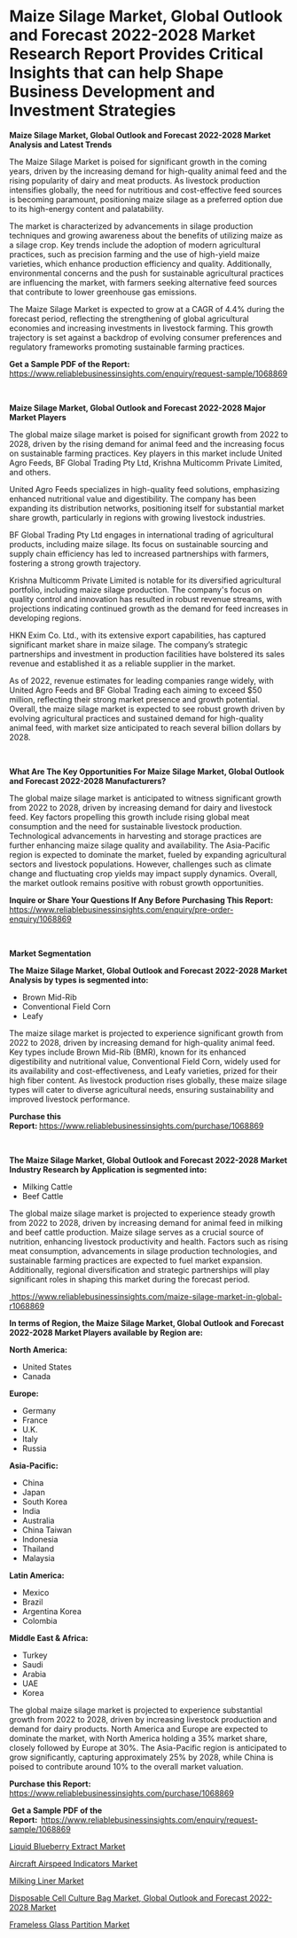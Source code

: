<p><h1>Maize Silage Market, Global Outlook and Forecast 2022-2028 Market Research Report Provides Critical Insights that can help Shape Business Development and Investment Strategies</h1></p><p><strong>Maize Silage Market, Global Outlook and Forecast 2022-2028 Market Analysis and Latest Trends</strong></p>
<p><p>The Maize Silage Market is poised for significant growth in the coming years, driven by the increasing demand for high-quality animal feed and the rising popularity of dairy and meat products. As livestock production intensifies globally, the need for nutritious and cost-effective feed sources is becoming paramount, positioning maize silage as a preferred option due to its high-energy content and palatability.</p><p>The market is characterized by advancements in silage production techniques and growing awareness about the benefits of utilizing maize as a silage crop. Key trends include the adoption of modern agricultural practices, such as precision farming and the use of high-yield maize varieties, which enhance production efficiency and quality. Additionally, environmental concerns and the push for sustainable agricultural practices are influencing the market, with farmers seeking alternative feed sources that contribute to lower greenhouse gas emissions.</p><p>The Maize Silage Market is expected to grow at a CAGR of 4.4% during the forecast period, reflecting the strengthening of global agricultural economies and increasing investments in livestock farming. This growth trajectory is set against a backdrop of evolving consumer preferences and regulatory frameworks promoting sustainable farming practices.</p></p>
<p><strong>Get a Sample PDF of the Report:&nbsp;</strong> <a href="https://www.reliablebusinessinsights.com/enquiry/request-sample/1068869">https://www.reliablebusinessinsights.com/enquiry/request-sample/1068869</a></p>
<p>&nbsp;</p>
<p><strong>Maize Silage Market, Global Outlook and Forecast 2022-2028 Major Market Players</strong></p>
<p><p>The global maize silage market is poised for significant growth from 2022 to 2028, driven by the rising demand for animal feed and the increasing focus on sustainable farming practices. Key players in this market include United Agro Feeds, BF Global Trading Pty Ltd, Krishna Multicomm Private Limited, and others.</p><p>United Agro Feeds specializes in high-quality feed solutions, emphasizing enhanced nutritional value and digestibility. The company has been expanding its distribution networks, positioning itself for substantial market share growth, particularly in regions with growing livestock industries.</p><p>BF Global Trading Pty Ltd engages in international trading of agricultural products, including maize silage. Its focus on sustainable sourcing and supply chain efficiency has led to increased partnerships with farmers, fostering a strong growth trajectory.</p><p>Krishna Multicomm Private Limited is notable for its diversified agricultural portfolio, including maize silage production. The company's focus on quality control and innovation has resulted in robust revenue streams, with projections indicating continued growth as the demand for feed increases in developing regions.</p><p>HKN Exim Co. Ltd., with its extensive export capabilities, has captured significant market share in maize silage. The company’s strategic partnerships and investment in production facilities have bolstered its sales revenue and established it as a reliable supplier in the market.</p><p>As of 2022, revenue estimates for leading companies range widely, with United Agro Feeds and BF Global Trading each aiming to exceed $50 million, reflecting their strong market presence and growth potential. Overall, the maize silage market is expected to see robust growth driven by evolving agricultural practices and sustained demand for high-quality animal feed, with market size anticipated to reach several billion dollars by 2028.</p></p>
<p>&nbsp;</p>
<p><strong>What Are The Key Opportunities For Maize Silage Market, Global Outlook and Forecast 2022-2028 Manufacturers?</strong></p>
<p><p>The global maize silage market is anticipated to witness significant growth from 2022 to 2028, driven by increasing demand for dairy and livestock feed. Key factors propelling this growth include rising global meat consumption and the need for sustainable livestock production. Technological advancements in harvesting and storage practices are further enhancing maize silage quality and availability. The Asia-Pacific region is expected to dominate the market, fueled by expanding agricultural sectors and livestock populations. However, challenges such as climate change and fluctuating crop yields may impact supply dynamics. Overall, the market outlook remains positive with robust growth opportunities.</p></p>
<p><strong>Inquire or Share Your Questions If Any Before Purchasing This Report:</strong> <a href="https://www.reliablebusinessinsights.com/enquiry/pre-order-enquiry/1068869">https://www.reliablebusinessinsights.com/enquiry/pre-order-enquiry/1068869</a></p>
<p>&nbsp;</p>
<p><strong>Market Segmentation</strong></p>
<p><strong>The Maize Silage Market, Global Outlook and Forecast 2022-2028 Market Analysis by types is segmented into:</strong></p>
<p><ul><li>Brown Mid-Rib</li><li>Conventional Field Corn</li><li>Leafy</li></ul></p>
<p><p>The maize silage market is projected to experience significant growth from 2022 to 2028, driven by increasing demand for high-quality animal feed. Key types include Brown Mid-Rib (BMR), known for its enhanced digestibility and nutritional value, Conventional Field Corn, widely used for its availability and cost-effectiveness, and Leafy varieties, prized for their high fiber content. As livestock production rises globally, these maize silage types will cater to diverse agricultural needs, ensuring sustainability and improved livestock performance.</p></p>
<p><strong>Purchase this Report:&nbsp;</strong><a href="https://www.reliablebusinessinsights.com/purchase/1068869">https://www.reliablebusinessinsights.com/purchase/1068869</a></p>
<p>&nbsp;</p>
<p><strong>The Maize Silage Market, Global Outlook and Forecast 2022-2028 Market Industry Research by Application is segmented into:</strong></p>
<p><ul><li>Milking Cattle</li><li>Beef Cattle</li></ul></p>
<p><p>The global maize silage market is projected to experience steady growth from 2022 to 2028, driven by increasing demand for animal feed in milking and beef cattle production. Maize silage serves as a crucial source of nutrition, enhancing livestock productivity and health. Factors such as rising meat consumption, advancements in silage production technologies, and sustainable farming practices are expected to fuel market expansion. Additionally, regional diversification and strategic partnerships will play significant roles in shaping this market during the forecast period.</p></p>
<p><a href="https://www.reliablebusinessinsights.com/maize-silage-market-in-global-r1068869">&nbsp;https://www.reliablebusinessinsights.com/maize-silage-market-in-global-r1068869</a></p>
<p><strong>In terms of Region, the Maize Silage Market, Global Outlook and Forecast 2022-2028 Market Players available by Region are:</strong></p>
<p>
    <p> <strong> North America: </strong>
        <ul>
            <li>United States</li>
            <li>Canada</li>
        </ul>
        </p> 
    <p> <strong> Europe: </strong>
        <ul>
            <li>Germany</li>
            <li>France</li>
            <li>U.K.</li>
            <li>Italy</li>
            <li>Russia</li>
        </ul>
        </p> 
    <p> <strong> Asia-Pacific: </strong>
        <ul>
            <li>China</li>
            <li>Japan</li>
            <li>South Korea</li>
            <li>India</li>
            <li>Australia</li>
            <li>China Taiwan</li>
            <li>Indonesia</li>
            <li>Thailand</li>
            <li>Malaysia</li>
        </ul>
        </p> 
    <p> <strong> Latin America: </strong>
        <ul>
            <li>Mexico</li>
            <li>Brazil</li>
            <li>Argentina Korea</li>
            <li>Colombia</li>
        </ul>
        </p> 
    <p> <strong> Middle East & Africa: </strong>
        <ul>
            <li>Turkey</li>
            <li>Saudi</li>
            <li>Arabia</li>
            <li>UAE</li>
            <li>Korea</li>
        </ul>
    </p>
    </p>
<p><p>The global maize silage market is projected to experience substantial growth from 2022 to 2028, driven by increasing livestock production and demand for dairy products. North America and Europe are expected to dominate the market, with North America holding a 35% market share, closely followed by Europe at 30%. The Asia-Pacific region is anticipated to grow significantly, capturing approximately 25% by 2028, while China is poised to contribute around 10% to the overall market valuation.</p></p>
<p><strong>Purchase this Report: </strong><a href="https://www.reliablebusinessinsights.com/purchase/1068869">https://www.reliablebusinessinsights.com/purchase/1068869</a></p>
<p>&nbsp;<strong>Get a Sample PDF of the Report:&nbsp;&nbsp;</strong><a href="https://www.reliablebusinessinsights.com/enquiry/request-sample/1068869">https://www.reliablebusinessinsights.com/enquiry/request-sample/1068869</a></p>
<p><strong></strong></p>
<p><p><a href="https://issuu.com/reportprime-2/docs/liquid-blueberry-extract-market-siz_6891d8b3767792">Liquid Blueberry Extract Market</a></p><p><a href="https://www.linkedin.com/pulse/aircraft-airspeed-indicators-market-size-growth-industry-oipec?trackingId=zCYlGPZtRNKptf%2Bu6FzVKA%3D%3D">Aircraft Airspeed Indicators Market</a></p><p><a href="https://medium.com/@andrew.gibson967/the-growth-of-the-milking-liner-market-has-been-significant-driven-by-various-critical-factors-877759356129">Milking Liner Market</a></p><p><a href="https://github.com/SanjidaMahmud81/Market-Research-Report-List-1/blob/main/disposable-cell-culture-bag-market-global-outlook-and-forecast-2022-2028-market.md">Disposable Cell Culture Bag Market, Global Outlook and Forecast 2022-2028 Market</a></p><p><a href="https://issuu.com/reportprime-2/docs/frameless-glass-partition-market-si_02170229a0dc88">Frameless Glass Partition Market</a></p></p>